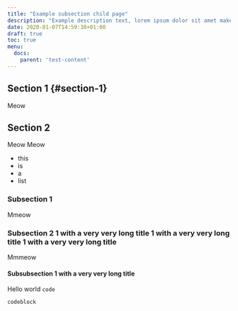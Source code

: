 ```yaml
---
title: "Example subsection child page"
description: "Example description text, lorem ipsum dolor sit amet make it look good"
date: 2020-01-07T14:59:38+01:00
draft: true
toc: true
menu:
  docs:
    parent: 'test-content'
---
```


## Section 1 {#section-1}

Meow

## Section 2

Meow Meow

- this
- is
- a
- list

### Subsection 1

Mmeow

### Subsection 2 1 with a very very long title  1 with a very very long title  1 with a very very long title

Mmmeow

#### Subsubsection 1 with a very very long title

Hello world `code`

```shell
codeblock
```
